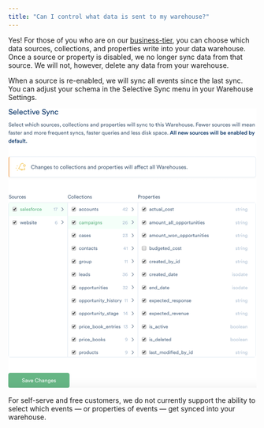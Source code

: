```yaml
---
title: "Can I control what data is sent to my warehouse?"
---
```


Yes! For those of you who are on our [business-tier](/pricing), you can choose which data sources, collections, and properties write into your data warehouse. Once a source or property is disabled, we no longer sync data from that source. We will not, however, delete any data from your warehouse.

When a source is re-enabled, we will sync all events since the last sync.  You can adjust your schema in the Selective Sync menu in your Warehouse Settings. 

![](../../images/asset_ECf8ov8K.png)

For self-serve and free customers, we do not currently support the ability to select which events — or properties of events — get synced into your warehouse.
